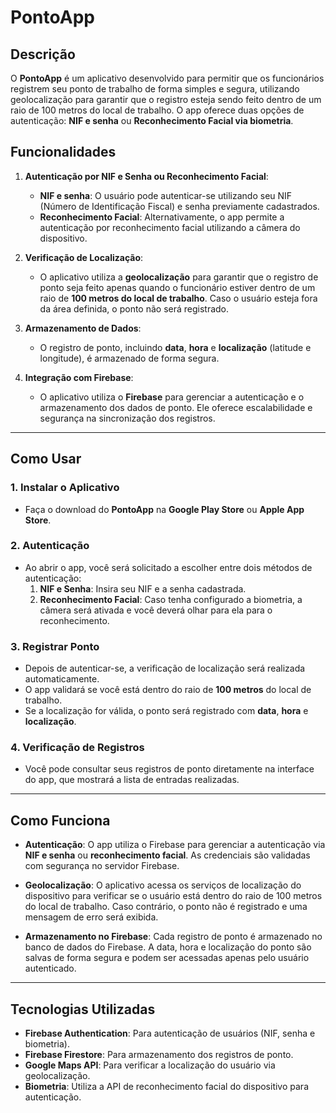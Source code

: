 # PontoApp

## Descrição

O **PontoApp** é um aplicativo desenvolvido para permitir que os funcionários registrem seu ponto de trabalho de forma simples e segura, utilizando geolocalização para garantir que o registro esteja sendo feito dentro de um raio de 100 metros do local de trabalho. O app oferece duas opções de autenticação: **NIF e senha** ou **Reconhecimento Facial via biometria**.

## Funcionalidades

1. **Autenticação por NIF e Senha ou Reconhecimento Facial**:
   - **NIF e senha**: O usuário pode autenticar-se utilizando seu NIF (Número de Identificação Fiscal) e senha previamente cadastrados.
   - **Reconhecimento Facial**: Alternativamente, o app permite a autenticação por reconhecimento facial utilizando a câmera do dispositivo.
   
2. **Verificação de Localização**:
   - O aplicativo utiliza a **geolocalização** para garantir que o registro de ponto seja feito apenas quando o funcionário estiver dentro de um raio de **100 metros do local de trabalho**. Caso o usuário esteja fora da área definida, o ponto não será registrado.

3. **Armazenamento de Dados**:
   - O registro de ponto, incluindo **data**, **hora** e **localização** (latitude e longitude), é armazenado de forma segura.
   
4. **Integração com Firebase**:
   - O aplicativo utiliza o **Firebase** para gerenciar a autenticação e o armazenamento dos dados de ponto. Ele oferece escalabilidade e segurança na sincronização dos registros.

---

## Como Usar

### 1. **Instalar o Aplicativo**
   - Faça o download do **PontoApp** na **Google Play Store** ou **Apple App Store**.
   
### 2. **Autenticação**
   - Ao abrir o app, você será solicitado a escolher entre dois métodos de autenticação:
     1. **NIF e Senha**: Insira seu NIF e a senha cadastrada. 
     2. **Reconhecimento Facial**: Caso tenha configurado a biometria, a câmera será ativada e você deverá olhar para ela para o reconhecimento.
     
### 3. **Registrar Ponto**
   - Depois de autenticar-se, a verificação de localização será realizada automaticamente.
   - O app validará se você está dentro do raio de **100 metros** do local de trabalho.
   - Se a localização for válida, o ponto será registrado com **data**, **hora** e **localização**.
   
### 4. **Verificação de Registros**
   - Você pode consultar seus registros de ponto diretamente na interface do app, que mostrará a lista de entradas realizadas.

---

## Como Funciona

- **Autenticação**: O app utiliza o Firebase para gerenciar a autenticação via **NIF e senha** ou **reconhecimento facial**. As credenciais são validadas com segurança no servidor Firebase.
  
- **Geolocalização**: O aplicativo acessa os serviços de localização do dispositivo para verificar se o usuário está dentro do raio de 100 metros do local de trabalho. Caso contrário, o ponto não é registrado e uma mensagem de erro será exibida.

- **Armazenamento no Firebase**: Cada registro de ponto é armazenado no banco de dados do Firebase. A data, hora e localização do ponto são salvas de forma segura e podem ser acessadas apenas pelo usuário autenticado.

---

## Tecnologias Utilizadas

- **Firebase Authentication**: Para autenticação de usuários (NIF, senha e biometria).
- **Firebase Firestore**: Para armazenamento dos registros de ponto.
- **Google Maps API**: Para verificar a localização do usuário via geolocalização.
- **Biometria**: Utiliza a API de reconhecimento facial do dispositivo para autenticação.
